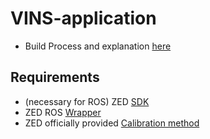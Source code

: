 # VINS-application
+ Build Process and explanation [here](https://github.com/engcang/VINS-application)

## Requirements
+ (necessary for ROS) ZED [SDK](https://www.stereolabs.com/developers/release/)
+ ZED ROS [Wrapper](https://www.stereolabs.com/docs/ros/)
+ ZED officially provided [Calibration method](https://support.stereolabs.com/hc/en-us/articles/360012749113-How-can-I-use-Kalibr-with-the-ZED-Mini-camera-in-ROS-)
